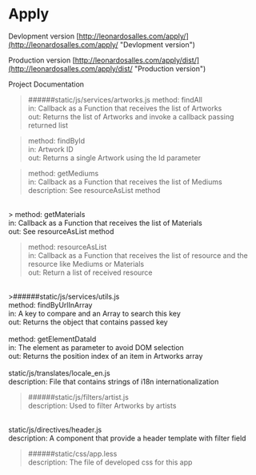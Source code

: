 Apply
=====

Devlopment version
[http://leonardosalles.com/apply/](http://leonardosalles.com/apply/ "Devlopment version")

Production version
[http://leonardosalles.com/apply/dist/](http://leonardosalles.com/apply/dist/ "Production version")


Project Documentation


>######static/js/services/artworks.js
  method: findAll<br />
  in: Callback as a Function that receives the list of Artworks<br />
  out: Returns the list of Artworks and invoke a callback passing returned list<br />
  
>  method: findById <br />
  in: Artwork ID <br />
  out: Returns a single Artwork using  the Id parameter<br />
  
>  method: getMediums<br />
  in: Callback as a Function that receives the list of Mediums<br />
  description: See resourceAsList method<br />
  <br />
>  method: getMaterials<br />
  in: Callback as a Function that receives the list of Materials<br />
  out: See resourceAsList method<br />

>  method: resourceAsList<br />
  in: Callback as a Function that receives the list of resource and the resource like Mediums or Materials<br />
  out: Return a list of received resource<br />
  <br />
>######static/js/services/utils.js<br />
  method: findByUrlInArray<br />
  in: A key to compare and an Array to search this key<br />
  out: Returns the object that contains passed key<br />
  <br />
  method: getElementDataId<br />
  in: The element as parameter to avoid DOM selection<br />
  out: Returns the position index of an item in Artworks array<br />
<br />
static/js/translates/locale_en.js<br />
  description: File that contains strings of i18n internationalization<br />
  
>######static/js/filters/artist.js<br />
  description: Used to filter Artworks by artists<br />
  <br />
static/js/directives/header.js<br />
  description: A component that provide a header template with filter field<br />
  
>######static/css/app.less<br />
  description: The file of developed css for this app<br />
  

